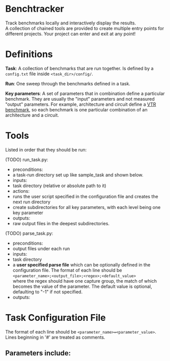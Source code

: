# Benchtracker
Track benchmarks locally and interactively display the results.  
A collection of chained tools are provided to create multiple entry points for different projects.
Your project can enter and exit at any point!


# Definitions
**Task**: A collection of benchmarks that are run together. Is defined by a `config.txt` file inside `<task_dir>/config/`.

**Run**: One sweep through the benchmarks defined in a task. 

**Key parameters**: A set of parameters that in combination define a particular benchmark. 
  They are usually the "input" parameters and not measured "output" parameters. For example,
  architecture and circuit define a [VTR benchmark](https://code.google.com/p/vtr-verilog-to-routing/), so
  each benchmark is one particular combination of an architecture and a circuit.

# Tools
Listed in order that they should be run:

(TODO) run_task.py: 
 - preconditions: 
  - a task-run directory set up like sample_task and shown below.
 - inputs: 
  - task directory (relative or absolute path to it)
 - actions:
  - runs the user script specified in the configuration file and creates the next run directory
  - create subdirectories for all key parameters, with each level being one key parameter
 - outputs:
  - raw output files in the deepest subdirectories.
  
(TODO) parse_task.py:
 - preconditions:
  - output files under each run
 - inputs:
  - task directory
  - a **user specified parse file** which can be optionally defined in the configuration file. The format of each
    line should be  
    `<parameter_name>;<output_file>;<regex>;<default_value>`  
    where the regex should have one capture group, the match of which becomes the value of the parameter. The default
    value is optional, defaulting to "-1" if not specified.
 - outputs:
  
# Task Configuration File
The format of each line should be `<parameter_name>=<parameter_value>`.  
Lines beginning in '#' are treated as comments.

Parameters include:
 - 

